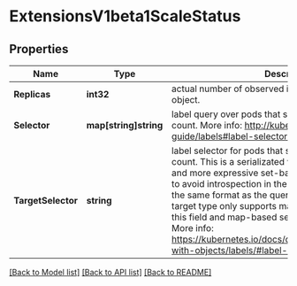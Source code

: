 # ExtensionsV1beta1ScaleStatus

## Properties
Name | Type | Description | Notes
------------ | ------------- | ------------- | -------------
**Replicas** | **int32** | actual number of observed instances of the scaled object. | [default to null]
**Selector** | **map[string]string** | label query over pods that should match the replicas count. More info: http://kubernetes.io/docs/user-guide/labels#label-selectors | [optional] [default to null]
**TargetSelector** | **string** | label selector for pods that should match the replicas count. This is a serializated version of both map-based and more expressive set-based selectors. This is done to avoid introspection in the clients. The string will be in the same format as the query-param syntax. If the target type only supports map-based selectors, both this field and map-based selector field are populated. More info: https://kubernetes.io/docs/concepts/overview/working-with-objects/labels/#label-selectors | [optional] [default to null]

[[Back to Model list]](../README.md#documentation-for-models) [[Back to API list]](../README.md#documentation-for-api-endpoints) [[Back to README]](../README.md)


